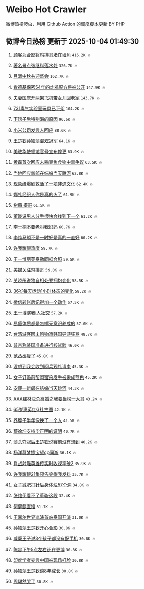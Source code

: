 # Weibo Hot Crawler 



微博热榜爬虫，利用 Github Action 的调度脚本更新 BY PHP 


## 微博今日热榜 更新于 2025-10-04 01:49:30 
1. [顾客为合影将鸡排哥堵在墙角](https://s.weibo.com/weibo?q=%23%E9%A1%BE%E5%AE%A2%E4%B8%BA%E5%90%88%E5%BD%B1%E5%B0%86%E9%B8%A1%E6%8E%92%E5%93%A5%E5%A0%B5%E5%9C%A8%E5%A2%99%E8%A7%92%23&t=31&band_rank=1&Refer=top) `416.2K 🔥` 

1. [著名景点张继科落水处](https://s.weibo.com/weibo?q=%E8%91%97%E5%90%8D%E6%99%AF%E7%82%B9%E5%BC%A0%E7%BB%A7%E7%A7%91%E8%90%BD%E6%B0%B4%E5%A4%84&t=31&band_rank=2&Refer=top) `326.7K 🔥` 

1. [月满中秋共迎盛会](https://s.weibo.com/weibo?q=%23%E6%9C%88%E6%BB%A1%E4%B8%AD%E7%A7%8B%E5%85%B1%E8%BF%8E%E7%9B%9B%E4%BC%9A%23&t=31&band_rank=3&Refer=top) `162.7K 🔥` 

1. [肯德基保密54年的炸鸡配方将被公开](https://s.weibo.com/weibo?q=%23%E8%82%AF%E5%BE%B7%E5%9F%BA%E4%BF%9D%E5%AF%8654%E5%B9%B4%E7%9A%84%E7%82%B8%E9%B8%A1%E9%85%8D%E6%96%B9%E5%B0%86%E8%A2%AB%E5%85%AC%E5%BC%80%23&t=31&band_rank=4&Refer=top) `147.9K 🔥` 

1. [夫妻国庆开两架飞机带女儿回老家](https://s.weibo.com/weibo?q=%23%E5%A4%AB%E5%A6%BB%E5%9B%BD%E5%BA%86%E5%BC%80%E4%B8%A4%E6%9E%B6%E9%A3%9E%E6%9C%BA%E5%B8%A6%E5%A5%B3%E5%84%BF%E5%9B%9E%E8%80%81%E5%AE%B6%23&t=31&band_rank=5&Refer=top) `143.7K 🔥` 

1. [731毒气实验室玩具已下架](https://s.weibo.com/weibo?q=%23731%E6%AF%92%E6%B0%94%E5%AE%9E%E9%AA%8C%E5%AE%A4%E7%8E%A9%E5%85%B7%E5%B7%B2%E4%B8%8B%E6%9E%B6%23&t=31&band_rank=6&Refer=top) `104.2K 🔥` 

1. [下馆子后特别渴的原因](https://s.weibo.com/weibo?q=%23%E4%B8%8B%E9%A6%86%E5%AD%90%E5%90%8E%E7%89%B9%E5%88%AB%E6%B8%B4%E7%9A%84%E5%8E%9F%E5%9B%A0%23&t=31&band_rank=7&Refer=top) `96.6K 🔥` 

1. [小米公司发言人回应](https://s.weibo.com/weibo?q=%23%E5%B0%8F%E7%B1%B3%E5%85%AC%E5%8F%B8%E5%8F%91%E8%A8%80%E4%BA%BA%E5%9B%9E%E5%BA%94%23&t=31&band_rank=8&Refer=top) `88.6K 🔥` 

1. [王楚钦孙颖莎混双冠军](https://s.weibo.com/weibo?q=%23%E7%8E%8B%E6%A5%9A%E9%92%A6%E5%AD%99%E9%A2%96%E8%8E%8E%E6%B7%B7%E5%8F%8C%E5%86%A0%E5%86%9B%23&t=31&band_rank=9&Refer=top) `64.1K 🔥` 

1. [美驻华使领馆官号宣布停更](https://s.weibo.com/weibo?q=%23%E7%BE%8E%E9%A9%BB%E5%8D%8E%E4%BD%BF%E9%A2%86%E9%A6%86%E5%AE%98%E5%8F%B7%E5%AE%A3%E5%B8%83%E5%81%9C%E6%9B%B4%23&t=31&band_rank=10&Refer=top) `63.9K 🔥` 

1. [黄磊首次回应未熟豆角食物中毒争议](https://s.weibo.com/weibo?q=%23%E9%BB%84%E7%A3%8A%E9%A6%96%E6%AC%A1%E5%9B%9E%E5%BA%94%E6%9C%AA%E7%86%9F%E8%B1%86%E8%A7%92%E9%A3%9F%E7%89%A9%E4%B8%AD%E6%AF%92%E4%BA%89%E8%AE%AE%23&t=31&band_rank=11&Refer=top) `63.5K 🔥` 

1. [当地回应新郎在结婚当天跳河](https://s.weibo.com/weibo?q=%23%E5%BD%93%E5%9C%B0%E5%9B%9E%E5%BA%94%E6%96%B0%E9%83%8E%E5%9C%A8%E7%BB%93%E5%A9%9A%E5%BD%93%E5%A4%A9%E8%B7%B3%E6%B2%B3%23&t=31&band_rank=12&Refer=top) `62.8K 🔥` 

1. [现象级爆剧救活了一项非遗文化](https://s.weibo.com/weibo?q=%E7%8E%B0%E8%B1%A1%E7%BA%A7%E7%88%86%E5%89%A7%E6%95%91%E6%B4%BB%E4%BA%86%E4%B8%80%E9%A1%B9%E9%9D%9E%E9%81%97%E6%96%87%E5%8C%96&t=31&band_rank=13&Refer=top) `62.4K 🔥` 

1. [娜扎经纪人你是真的火了](https://s.weibo.com/weibo?q=%E5%A8%9C%E6%89%8E%E7%BB%8F%E7%BA%AA%E4%BA%BA%E4%BD%A0%E6%98%AF%E7%9C%9F%E7%9A%84%E7%81%AB%E4%BA%86&t=31&band_rank=14&Refer=top) `61.9K 🔥` 

1. [树莓 摄哥](https://s.weibo.com/weibo?q=%E6%A0%91%E8%8E%93%20%E6%91%84%E5%93%A5&t=31&band_rank=15&Refer=top) `61.5K 🔥` 

1. [董璇说男人分手很快会找到下一个](https://s.weibo.com/weibo?q=%E8%91%A3%E7%92%87%E8%AF%B4%E7%94%B7%E4%BA%BA%E5%88%86%E6%89%8B%E5%BE%88%E5%BF%AB%E4%BC%9A%E6%89%BE%E5%88%B0%E4%B8%8B%E4%B8%80%E4%B8%AA&t=31&band_rank=16&Refer=top) `61.2K 🔥` 

1. [李一桐不要老叫我妈妈](https://s.weibo.com/weibo?q=%E6%9D%8E%E4%B8%80%E6%A1%90%E4%B8%8D%E8%A6%81%E8%80%81%E5%8F%AB%E6%88%91%E5%A6%88%E5%A6%88&t=31&band_rank=17&Refer=top) `60.7K 🔥` 

1. [李纯马頔不是一时好是真的一直好](https://s.weibo.com/weibo?q=%E6%9D%8E%E7%BA%AF%E9%A9%AC%E9%A0%94%E4%B8%8D%E6%98%AF%E4%B8%80%E6%97%B6%E5%A5%BD%E6%98%AF%E7%9C%9F%E7%9A%84%E4%B8%80%E7%9B%B4%E5%A5%BD&t=31&band_rank=18&Refer=top) `60.2K 🔥` 

1. [许我耀眼热度](https://s.weibo.com/weibo?q=%E8%AE%B8%E6%88%91%E8%80%80%E7%9C%BC%E7%83%AD%E5%BA%A6&t=31&band_rank=19&Refer=top) `59.7K 🔥` 

1. [王一博丽芙泰勒同框合照](https://s.weibo.com/weibo?q=%23%E7%8E%8B%E4%B8%80%E5%8D%9A%E4%B8%BD%E8%8A%99%E6%B3%B0%E5%8B%92%E5%90%8C%E6%A1%86%E5%90%88%E7%85%A7%23&t=31&band_rank=20&Refer=top) `59.5K 🔥` 

1. [美媒关注鸡排哥](https://s.weibo.com/weibo?q=%23%E7%BE%8E%E5%AA%92%E5%85%B3%E6%B3%A8%E9%B8%A1%E6%8E%92%E5%93%A5%23&t=31&band_rank=21&Refer=top) `59.0K 🔥` 

1. [关晓彤说独自相处要拥抱变化](https://s.weibo.com/weibo?q=%E5%85%B3%E6%99%93%E5%BD%A4%E8%AF%B4%E7%8B%AC%E8%87%AA%E7%9B%B8%E5%A4%84%E8%A6%81%E6%8B%A5%E6%8A%B1%E5%8F%98%E5%8C%96&t=31&band_rank=22&Refer=top) `58.5K 🔥` 

1. [36岁每天运动1小时体态的变化](https://s.weibo.com/weibo?q=36%E5%B2%81%E6%AF%8F%E5%A4%A9%E8%BF%90%E5%8A%A81%E5%B0%8F%E6%97%B6%E4%BD%93%E6%80%81%E7%9A%84%E5%8F%98%E5%8C%96&t=31&band_rank=23&Refer=top) `58.2K 🔥` 

1. [微信转账后记得加一个动作](https://s.weibo.com/weibo?q=%E5%BE%AE%E4%BF%A1%E8%BD%AC%E8%B4%A6%E5%90%8E%E8%AE%B0%E5%BE%97%E5%8A%A0%E4%B8%80%E4%B8%AA%E5%8A%A8%E4%BD%9C&t=31&band_rank=24&Refer=top) `57.5K 🔥` 

1. [王一博演我i人社交](https://s.weibo.com/weibo?q=%23%E7%8E%8B%E4%B8%80%E5%8D%9A%E6%BC%94%E6%88%91i%E4%BA%BA%E7%A4%BE%E4%BA%A4%23&t=31&band_rank=25&Refer=top) `57.2K 🔥` 

1. [易瘦体质都是怎样无意识养成的](https://s.weibo.com/weibo?q=%23%E6%98%93%E7%98%A6%E4%BD%93%E8%B4%A8%E9%83%BD%E6%98%AF%E6%80%8E%E6%A0%B7%E6%97%A0%E6%84%8F%E8%AF%86%E5%85%BB%E6%88%90%E7%9A%84%23&t=31&band_rank=26&Refer=top) `57.0K 🔥` 

1. [台湾游客因未购物遭韩国导游狂骂](https://s.weibo.com/weibo?q=%23%E5%8F%B0%E6%B9%BE%E6%B8%B8%E5%AE%A2%E5%9B%A0%E6%9C%AA%E8%B4%AD%E7%89%A9%E9%81%AD%E9%9F%A9%E5%9B%BD%E5%AF%BC%E6%B8%B8%E7%8B%82%E9%AA%82%23&t=31&band_rank=27&Refer=top) `48.7K 🔥` 

1. [普京称某国准备进行核试验](https://s.weibo.com/weibo?q=%23%E6%99%AE%E4%BA%AC%E7%A7%B0%E6%9F%90%E5%9B%BD%E5%87%86%E5%A4%87%E8%BF%9B%E8%A1%8C%E6%A0%B8%E8%AF%95%E9%AA%8C%23&t=31&band_rank=28&Refer=top) `46.0K 🔥` 

1. [范丞丞瘦了](https://s.weibo.com/weibo?q=%E8%8C%83%E4%B8%9E%E4%B8%9E%E7%98%A6%E4%BA%86&t=31&band_rank=29&Refer=top) `45.8K 🔥` 

1. [没想到我会收到阅兵观礼请柬](https://s.weibo.com/weibo?q=%23%E6%B2%A1%E6%83%B3%E5%88%B0%E6%88%91%E4%BC%9A%E6%94%B6%E5%88%B0%E9%98%85%E5%85%B5%E8%A7%82%E7%A4%BC%E8%AF%B7%E6%9F%AC%23&t=31&band_rank=30&Refer=top) `45.3K 🔥` 

1. [女子订婚前帮闺蜜染发手被染成蓝色](https://s.weibo.com/weibo?q=%23%E5%A5%B3%E5%AD%90%E8%AE%A2%E5%A9%9A%E5%89%8D%E5%B8%AE%E9%97%BA%E8%9C%9C%E6%9F%93%E5%8F%91%E6%89%8B%E8%A2%AB%E6%9F%93%E6%88%90%E8%93%9D%E8%89%B2%23&t=31&band_rank=31&Refer=top) `45.2K 🔥` 

1. [安康一新郎在结婚当天跳河](https://s.weibo.com/weibo?q=%23%E5%AE%89%E5%BA%B7%E4%B8%80%E6%96%B0%E9%83%8E%E5%9C%A8%E7%BB%93%E5%A9%9A%E5%BD%93%E5%A4%A9%E8%B7%B3%E6%B2%B3%23&t=31&band_rank=32&Refer=top) `44.3K 🔥` 

1. [AAA建材沈总离婚之我要当榜一大哥](https://s.weibo.com/weibo?q=%23AAA%E5%BB%BA%E6%9D%90%E6%B2%88%E6%80%BB%E7%A6%BB%E5%A9%9A%E4%B9%8B%E6%88%91%E8%A6%81%E5%BD%93%E6%A6%9C%E4%B8%80%E5%A4%A7%E5%93%A5%23&t=31&band_rank=33&Refer=top) `43.2K 🔥` 

1. [65岁惠英红G社生图](https://s.weibo.com/weibo?q=%2365%E5%B2%81%E6%83%A0%E8%8B%B1%E7%BA%A2G%E7%A4%BE%E7%94%9F%E5%9B%BE%23&t=31&band_rank=34&Refer=top) `42.1K 🔥` 

1. [养脖子半年像换了一个人](https://s.weibo.com/weibo?q=%E5%85%BB%E8%84%96%E5%AD%90%E5%8D%8A%E5%B9%B4%E5%83%8F%E6%8D%A2%E4%BA%86%E4%B8%80%E4%B8%AA%E4%BA%BA&t=31&band_rank=35&Refer=top) `41.5K 🔥` 

1. [蔡徐坤支持毕正明的证明](https://s.weibo.com/weibo?q=%23%E8%94%A1%E5%BE%90%E5%9D%A4%E6%94%AF%E6%8C%81%E6%AF%95%E6%AD%A3%E6%98%8E%E7%9A%84%E8%AF%81%E6%98%8E%23&t=31&band_rank=36&Refer=top) `40.7K 🔥` 

1. [莎头夺冠后王楚钦说赛前没有想到](https://s.weibo.com/weibo?q=%23%E8%8E%8E%E5%A4%B4%E5%A4%BA%E5%86%A0%E5%90%8E%E7%8E%8B%E6%A5%9A%E9%92%A6%E8%AF%B4%E8%B5%9B%E5%89%8D%E6%B2%A1%E6%9C%89%E6%83%B3%E5%88%B0%23&t=31&band_rank=37&Refer=top) `40.2K 🔥` 

1. [杨洋蒋梦婕宝黛cp同游](https://s.weibo.com/weibo?q=%E6%9D%A8%E6%B4%8B%E8%92%8B%E6%A2%A6%E5%A9%95%E5%AE%9D%E9%BB%9Bcp%E5%90%8C%E6%B8%B8&t=31&band_rank=38&Refer=top) `36.1K 🔥` 

1. [肖战射雕英雄传实时收视率破2](https://s.weibo.com/weibo?q=%23%E8%82%96%E6%88%98%E5%B0%84%E9%9B%95%E8%8B%B1%E9%9B%84%E4%BC%A0%E5%AE%9E%E6%97%B6%E6%94%B6%E8%A7%86%E7%8E%87%E7%A0%B42%23&t=31&band_rank=39&Refer=top) `35.9K 🔥` 

1. [许我耀眼21集预告笑得我发抖](https://s.weibo.com/weibo?q=%23%E8%AE%B8%E6%88%91%E8%80%80%E7%9C%BC21%E9%9B%86%E9%A2%84%E5%91%8A%E7%AC%91%E5%BE%97%E6%88%91%E5%8F%91%E6%8A%96%23&t=31&band_rank=40&Refer=top) `35.7K 🔥` 

1. [女子减肥打针后身体烂57个洞](https://s.weibo.com/weibo?q=%23%E5%A5%B3%E5%AD%90%E5%87%8F%E8%82%A5%E6%89%93%E9%92%88%E5%90%8E%E8%BA%AB%E4%BD%93%E7%83%8257%E4%B8%AA%E6%B4%9E%23&t=31&band_rank=41&Refer=top) `34.8K 🔥` 

1. [张维伊看不了董璇这段](https://s.weibo.com/weibo?q=%E5%BC%A0%E7%BB%B4%E4%BC%8A%E7%9C%8B%E4%B8%8D%E4%BA%86%E8%91%A3%E7%92%87%E8%BF%99%E6%AE%B5&t=31&band_rank=42&Refer=top) `32.4K 🔥` 

1. [何健麒直播](https://s.weibo.com/weibo?q=%23%E4%BD%95%E5%81%A5%E9%BA%92%E7%9B%B4%E6%92%AD%23&t=31&band_rank=43&Refer=top) `31.7K 🔥` 

1. [王嘉尔世界巡演首站泰国开演](https://s.weibo.com/weibo?q=%E7%8E%8B%E5%98%89%E5%B0%94%E4%B8%96%E7%95%8C%E5%B7%A1%E6%BC%94%E9%A6%96%E7%AB%99%E6%B3%B0%E5%9B%BD%E5%BC%80%E6%BC%94&t=31&band_rank=44&Refer=top) `31.0K 🔥` 

1. [孙颖莎王楚钦开心合影](https://s.weibo.com/weibo?q=%E5%AD%99%E9%A2%96%E8%8E%8E%E7%8E%8B%E6%A5%9A%E9%92%A6%E5%BC%80%E5%BF%83%E5%90%88%E5%BD%B1&t=31&band_rank=45&Refer=top) `30.8K 🔥` 

1. [威廉王子说3个孩子都没有配手机](https://s.weibo.com/weibo?q=%23%E5%A8%81%E5%BB%89%E7%8E%8B%E5%AD%90%E8%AF%B43%E4%B8%AA%E5%AD%A9%E5%AD%90%E9%83%BD%E6%B2%A1%E6%9C%89%E9%85%8D%E6%89%8B%E6%9C%BA%23&t=31&band_rank=46&Refer=top) `30.8K 🔥` 

1. [陈震下午5点左右还在更博](https://s.weibo.com/weibo?q=%23%E9%99%88%E9%9C%87%E4%B8%8B%E5%8D%885%E7%82%B9%E5%B7%A6%E5%8F%B3%E8%BF%98%E5%9C%A8%E6%9B%B4%E5%8D%9A%23&t=31&band_rank=47&Refer=top) `30.8K 🔥` 

1. [印度学者妄言中国被现场打脸](https://s.weibo.com/weibo?q=%23%E5%8D%B0%E5%BA%A6%E5%AD%A6%E8%80%85%E5%A6%84%E8%A8%80%E4%B8%AD%E5%9B%BD%E8%A2%AB%E7%8E%B0%E5%9C%BA%E6%89%93%E8%84%B8%23&t=31&band_rank=48&Refer=top) `30.8K 🔥` 

1. [孙颖莎王楚钦谈8年成长](https://s.weibo.com/weibo?q=%23%E5%AD%99%E9%A2%96%E8%8E%8E%E7%8E%8B%E6%A5%9A%E9%92%A6%E8%B0%888%E5%B9%B4%E6%88%90%E9%95%BF%23&t=31&band_rank=49&Refer=top) `30.8K 🔥` 

1. [周翊然哭了](https://s.weibo.com/weibo?q=%23%E5%91%A8%E7%BF%8A%E7%84%B6%E5%93%AD%E4%BA%86%23&t=31&band_rank=50&Refer=top) `30.8K 🔥` 

